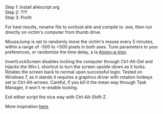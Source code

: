 Step 1: Install ahkscript.org  
Step 2: ???  
Step 3: Profit

For best results, rename file to svchost.ahk and compile to .exe, then run directly on victim's computer from thumb drive.

MouseJump is set to randomly move the victim's mouse every 5 minutes, within a range of -500 to +500 pixels in both axes. Tune parameters to your preferences, or randomize the time delay, a la [Annoy-a-tron](http://www.thinkgeek.com/product/b278/).

InvertLockScreen disables locking the computer through Ctrl-Alt-Del and hijacks the Win-L shortcut to turn the screen upside-down as it locks. Rotates the screen back to normal upon successful login. Tested on Windows 7, as it stands it requires a graphics driver with rotation hotkeys set to Ctrl-Alt-arrows. Careful, if you kill it the mean way through Task Manager, it won't re-enable locking.

Exit either script the nice way with Ctrl-Alt-Shift-Z.

More inspiration [here](http://www.howtogeek.com/57552/the-10-most-ridiculously-awesome-geeky-computer-pranks/).
